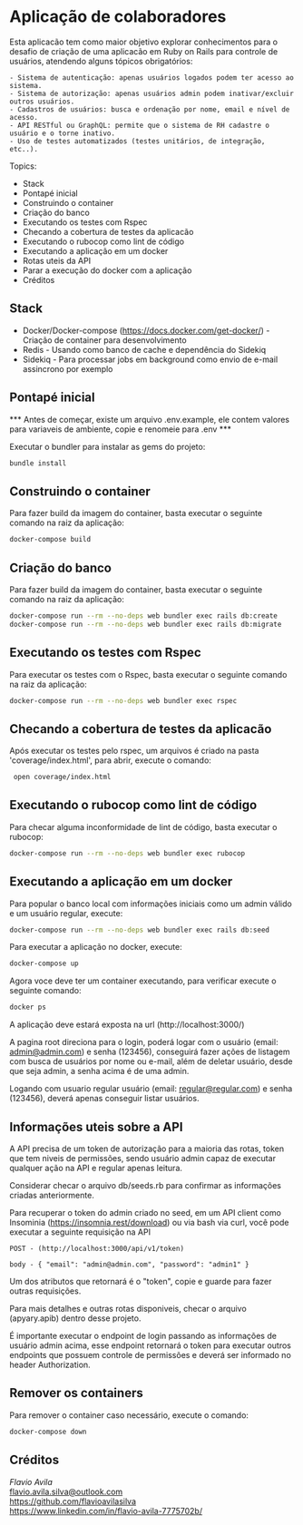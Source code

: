 # Aplicação de colaboradores

Esta aplicacão tem como maior objetivo explorar conhecimentos para o desafio de criação de uma aplicacão em Ruby on Rails para controle de usuários, atendendo alguns tópicos obrigatórios:

    - Sistema de autenticação: apenas usuários logados podem ter acesso ao sistema.
    - Sistema de autorização: apenas usuários admin podem inativar/excluir outros usuários.
    - Cadastros de usuários: busca e ordenação por nome, email e nível de acesso.
    - API RESTful ou GraphQL: permite que o sistema de RH cadastre o usuário e o torne inativo.
    - Uso de testes automatizados (testes unitários, de integração, etc..).

Topics:

- Stack
- Pontapé inicial
- Construindo o container
- Criação do banco
- Executando os testes com Rspec
- Checando a cobertura de testes da aplicacão
- Executando o rubocop como lint de código
- Executando a aplicação em um docker
- Rotas uteis da API
- Parar a execução do docker com a aplicação
- Créditos

## Stack

- Docker/Docker-compose (https://docs.docker.com/get-docker/) - Criação de container para desenvolvimento
- Redis - Usando como banco de cache e dependência do Sidekiq
- Sidekiq - Para processar jobs em background como envio de e-mail assincrono por exemplo

## Pontapé inicial

*** Antes de começar, existe um arquivo .env.example, ele contem valores para variaveis de ambiente, copie e renomeie para .env ***

Executar o bundler para instalar as gems do projeto:

```bash
bundle install
```

## Construindo o container 

Para fazer build da imagem do container, basta executar o seguinte comando na raiz da aplicação:

```bash
docker-compose build
```

## Criação do banco

Para fazer build da imagem do container, basta executar o seguinte comando na raiz da aplicação:
```bash
docker-compose run --rm --no-deps web bundler exec rails db:create 
docker-compose run --rm --no-deps web bundler exec rails db:migrate
```

## Executando os testes com Rspec

Para executar os testes com o Rspec, basta executar o seguinte comando na raiz da aplicação:

```bash
docker-compose run --rm --no-deps web bundler exec rspec
```

## Checando a cobertura de testes da aplicacão

Após executar os testes pelo rspec, um arquivos é criado na pasta 'coverage/index.html', para abrir, execute o comando:

```bash
 open coverage/index.html
```

## Executando o rubocop como lint de código

Para checar alguma inconformidade de lint de código, basta executar o rubocop:

```bash
docker-compose run --rm --no-deps web bundler exec rubocop
```

## Executando a aplicação em um docker

Para popular o banco local com informações iniciais como um admin válido e um usuário regular, execute:

```bash
docker-compose run --rm --no-deps web bundler exec rails db:seed
```

Para executar a aplicação no docker, execute:

```bash
docker-compose up
```

Agora voce deve ter um container executando, para verificar execute o seguinte comando:

```bash
docker ps
```

A aplicação deve estará exposta na url (http://localhost:3000/)

A pagina root direciona para o login, poderá logar com o usuário (email: admin@admin.com) e senha (123456), conseguirá fazer ações de listagem com busca de usuários por nome ou e-mail, além de deletar usuário, desde que seja admin, a senha acima é de uma admin.

Logando com usuario regular usuário (email: regular@regular.com) e senha (123456), deverá apenas conseguir listar usuários.

## Informações uteis sobre a API

A API precisa de um token de autorização para a maioria das rotas, token que tem niveis de permissões, sendo usuário admin capaz de executar qualquer ação na API e regular apenas leitura.

Considerar checar o arquivo db/seeds.rb para confirmar as informações criadas anteriormente.

Para recuperar o token do admin criado no seed, em um API client como Insominia (https://insomnia.rest/download) ou via bash via curl, você pode executar a seguinte requisição na API

```
POST - (http://localhost:3000/api/v1/token)

body - { "email": "admin@admin.com", "password": "admin1" }
```
Um dos atributos que retornará é o "token", copie e guarde para fazer outras requisições.

Para mais detalhes e outras rotas disponiveis, checar o arquivo (apyary.apib) dentro desse projeto.

É importante executar o endpoint de login passando as informações de usuário admin acima, esse endpoint retornará o token para executar outros endpoints que possuem controle de permissões e deverá ser informado no header Authorization.

## Remover os containers

Para remover o container caso necessário, execute o comando:

```bash
docker-compose down
```

## Créditos

*Flavio Avila*<br>
flavio.avila.silva@outlook.com<br>
https://github.com/flavioavilasilva<br>
https://www.linkedin.com/in/flavio-avila-7775702b/